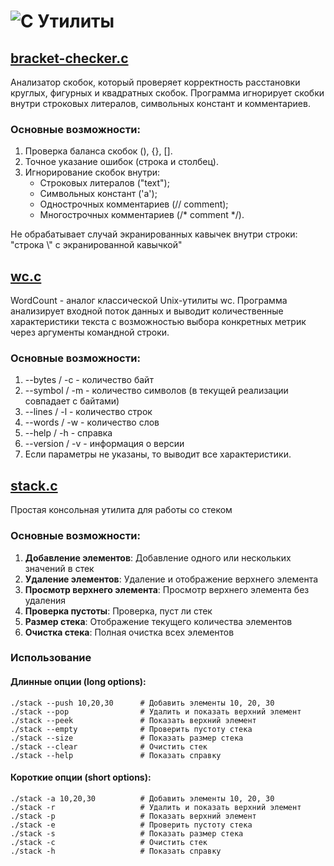 # ![C](https://img.shields.io/badge/c-%2300599C.svg?style=for-the-badge&logo=c&logoColor=white) Утилиты

## [bracket-checker.c](src/bracket-checker.c)
Анализатор скобок, который проверяет корректность расстановки круглых, фигурных и квадратных скобок.
Программа игнорирует скобки внутри строковых литералов, символьных констант и комментариев.

### Основные возможности:
1. Проверка баланса скобок (), {}, [].
2. Точное указание ошибок (строка и столбец).
3. Игнорирование скобок внутри:
    - Строковых литералов ("text");
    - Символьных констант ('a');
    - Однострочных комментариев (// comment);
    - Многострочных комментариев (/* comment */).

Не обрабатывает случай экранированных кавычек внутри строки: "строка \\" с экранированной кавычкой"

## [wc.c](src/wc.c)
WordCount - аналог классической Unix-утилиты wc.
Программа анализирует входной поток данных и выводит количественные характеристики текста с возможностью выбора конкретных метрик
через аргументы командной строки.

### Основные возможности:
1. --bytes / -c - количество байт
2. --symbol / -m - количество символов (в текущей реализации совпадает с байтами)
3. --lines / -l - количество строк
4. --words / -w - количество слов
5. --help / -h - справка
6. --version / -v - информация о версии
7. Если параметры не указаны, то выводит все характеристики.

## [stack.c](src/stack.c)
Простая консольная утилита для работы со стеком

### Основные возможности:
1. <b>Добавление элементов</b>: Добавление одного или нескольких значений в стек
2. <b>Удаление элементов</b>: Удаление и отображение верхнего элемента
3. <b>Просмотр верхнего элемента</b>: Просмотр верхнего элемента без удаления
4. <b>Проверка пустоты</b>: Проверка, пуст ли стек
5. <b>Размер стека</b>: Отображение текущего количества элементов
6. <b>Очистка стека</b>: Полная очистка всех элементов

### Использование
#### Длинные опции (long options):
```
./stack --push 10,20,30      # Добавить элементы 10, 20, 30
./stack --pop                # Удалить и показать верхний элемент
./stack --peek               # Показать верхний элемент
./stack --empty              # Проверить пустоту стека
./stack --size               # Показать размер стека
./stack --clear              # Очистить стек
./stack --help               # Показать справку

```
#### Короткие опции (short options):
```
./stack -a 10,20,30          # Добавить элементы 10, 20, 30
./stack -r                   # Удалить и показать верхний элемент
./stack -p                   # Показать верхний элемент
./stack -e                   # Проверить пустоту стека
./stack -s                   # Показать размер стека
./stack -c                   # Очистить стек
./stack -h                   # Показать справку
```
